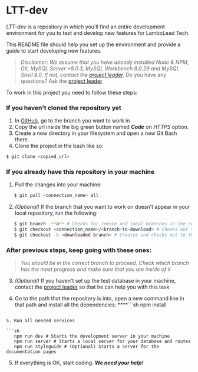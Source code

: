 # LTT-dev

_LTT-dev_ is a repository in which you'll find an entire development environment for you to test and develop new features for LamboLead Tech.

This README file should help you set up the environment and provide a guide to start developing new features.

> _Disclaimer: We assume that you have already installed Node & NPM, Git, MySQL Server +8.0.3, MySQL Workbench 8.0.29 and MySQL Shell 8.0. If not, contact the [project leader](https://github.com/LamboLead)._
> Do you have any questions? Ask the [project leader](https://github.com/LamboLead).

To work in this project you need to follow these steps:

### **If you haven't cloned the repository yet** 

1. In [GitHub](https://github.com/LamboLead/LLT-dev), go to the branch you want to work in
2. Copy the url inside the big green button named **_Code_** on _HTTPS_ option.
3. Create a new directory in your filesystem and open a new Git Bash there.
4. Clone the project in the bash like so:

```bash
$ git clone <copied_url>
```

### **If you already have this repository in your machine**

1. Pull the changes into your machine:
```bash
   $ git pull <connection_name> all
```

2. _(Optional)_ If the branch that you want to work on doesn't appear in your local repository, run the following:
```bash
   $ git branch -**a** # Checks for remote and local branches in the repository
   $ git checkout <connection_name>/<branch-to-download> # Checks out to the remote branch of interest. Now, HEAD is in a detached state
   $ git checkout -b <downloaded branch> # Creates and checks out to the corresponding branch in your local repository
```

### **After previous steps, keep going with these ones:**

> _You should be in the correct branch to proceed. Check which branch has the most progress and make sure that you are inside of it_

3. _(Optional)_ If you haven't set up the test database in your machine, contact the [project leader](https://github.com/LamboLead) so that he can help you with this task

4. Go to the path that the repository is into, open a new command line in that path and install all the dependencies:
****```sh
   npm install
```

5. Run all needed services

```sh
   npm run dev # Starts the development server in your machine
   npm run server # Starts a local server for your database and routes
   npm run styleguide # (Optional) Starts a server for the documentation pages
``` 

5. If everything is OK, start coding. ***We need your help!***
